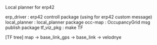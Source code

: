 Local planner for erp42

erp_driver : erp42 controll package (using for erp42 custom message)
local_planner : local_planner package
occ-map : OccupancyGrid msg publish package
tf_viz_pkg : make TF

[TF tree]
map -> base_link_gps -> base_link -> velodnye
